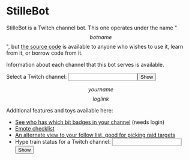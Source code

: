 # StilleBot

StilleBot is a Twitch channel bot. This one operates under the name "$$botname$$",
but [the source code](https://github.com/rosuav/stillebot) is available to anyone
who wishes to use it, learn from it, or borrow code from it.

Information about each channel that this bot serves is available.
<form method=get action="/channels/">Select a Twitch channel: <input name=chan size=20><input type=submit value="Show"></form>

$$yourname$$ $$loglink$$

Additional features and toys available here:
* [See who has which bit badges in your channel](/bitsbadges) (needs login)
* [Emote checklist](/checklist)
* [An alternate view to your follow list, good for picking raid targets](/raidfinder)
* <form method=get action="/hypetrain">Hype train status for a Twitch channel: <input name=for size=20><input type=submit value="Show"></form>
